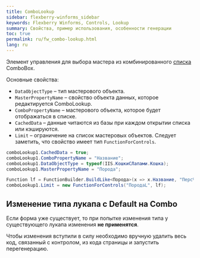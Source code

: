 ```yaml
---
title: ComboLookup
sidebar: flexberry-winforms_sidebar
keywords: Flexberry Winforms, Controls, Lookup
summary: Свойства, пример использования, особенности генерации
toc: true
permalink: ru/fw_combo-lookup.html
lang: ru
---
```


Элемент управления для выбора мастера из комбинированного [списка](fw_objectlistview.html) ComboBox.

Основные свойства:

* `DataObjectType` – тип мастерового объекта.
* `MasterPropertyName` – свойство объекта данных, которое редактируется ComboLookup.
* `ComboPropertyName` – мастерового объекта, которое будет отображаться в списке.
* `CachedData` – данные читаются из базы при каждом открытии списка или кэшируются.
* `Limit` – ограничение на список мастеровых объектов. Следует заметить, что свойство имеет тип `FunctionForControls`.

```csharp
comboLookup1.CachedData = true;
comboLookup1.ComboPropertyName = "Название";
comboLookup1.DataObjectType = typeof(IIS.КошкиСЛапами.Кошка);
comboLookup1.MasterPropertyName = "Порода";

Function lf = FunctionBuilder.BuildLike<Порода>(x => x.Название, "Перс%");
comboLookup1.Limit = new FunctionForControls("ПородаL", lf);
```

## Изменение типа лукапа с Default на Combo

Если форма уже существует, то при попытке изменения типа у существующего лукапа изменения __не применятся__.

Чтобы изменения вступили в силу необходимо вручную удалить весь код, связанный с контролом, из кода страницы и запустить перегенерацию.
